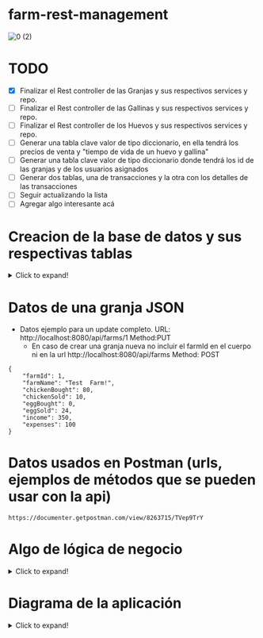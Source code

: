 # farm-rest-management
 
![0 (2)](https://user-images.githubusercontent.com/57782295/99152996-47f96f80-2684-11eb-9b39-844c60a01033.jpg)

# TODO
- [x] Finalizar el Rest controller de las Granjas y sus respectivos services y repo. 
- [ ] Finalizar el Rest controller de las Gallinas y sus respectivos services y repo.
- [ ] Finalizar el Rest controller de los Huevos y sus respectivos services y repo.
- [ ] Generar una tabla clave valor de tipo diccionario, en ella tendrá los precios de venta y "tiempo de vida de un huevo y gallina"
- [ ] Generar una tabla clave valor de tipo diccionario donde tendrá los id de las granjas y de los usuarios asignados
- [ ] Generar dos tablas, una de transacciones y la otra con los detalles de las transacciones
- [ ] Seguir actualizando la lista
- [ ] Agregar algo interesante acá

# Creacion de la base de datos y sus respectivas tablas
<details>
  <summary>Click to expand!</summary>
 
 ```
   CREATE SCHEMA `farm-management` ;

   SET GLOBAL time_zone = '-3:00';

   CREATE TABLE `farm-management`.`farm` (
     `farm_id` INT NOT NULL AUTO_INCREMENT,
     `farm_name` VARCHAR(45) NOT NULL,
     `chicken_bought` INT NULL,
     `chicken_sold` INT NULL,
     `egg_bought` INT NULL,
     `egg_sold` INT NULL,
     `income` DOUBLE NULL,
     `expenses` DOUBLE NULL,
     PRIMARY KEY (`farm_id`),
     UNIQUE INDEX `farm_id_UNIQUE` (`farm_id` ASC) VISIBLE,
     UNIQUE INDEX `farm_name_UNIQUE` (`farm_name` ASC) VISIBLE);

   CREATE TABLE `farm-management`.`chicken` (
     `chicken_id` INT NOT NULL AUTO_INCREMENT,
     `farm_id` INT NOT NULL,
     `birth_date` DATE NULL,
     `expiration_date` DATE NULL,
     PRIMARY KEY (`chicken_id`));

   CREATE TABLE `farm-management`.`egg` (
     `egg_id` INT NOT NULL AUTO_INCREMENT,
     `farm_id` INT NOT NULL,
     `birth_date` DATE NULL,
     `expiration_date` DATE NULL,
     PRIMARY KEY (`egg_id`));

   CREATE TABLE `farm-management`.`reference` (
     `key` VARCHAR(45) NOT NULL,
     `value` VARCHAR(45) NULL);
  ```
     
</details>

# Datos de una granja JSON

- Datos ejemplo para un update completo. URL: http://localhost:8080/api/farms/1 Method:PUT
  - En caso de crear una granja nueva no incluir el farmId en el cuerpo ni en la url http://localhost:8080/api/farms Method: POST
```
{
    "farmId": 1,
    "farmName": "Test  Farm!",
    "chickenBought": 80,
    "chickenSold": 10,
    "eggBought": 0,
    "eggSold": 24,
    "income": 350,
    "expenses": 100
}
```

# Datos usados en Postman (urls, ejemplos de métodos que se pueden usar con la api)

```
https://documenter.getpostman.com/view/8263715/TVep9TrY
```

# Algo de lógica de negocio
<details>
  <summary>Click to expand!</summary>
 
```
 # Logica Compra/venta
 Ej: Gallinas
 La granja puede vender una gallina, la cual se debe seleccionar de una lista de gallinas disponibles. 
 Se deberá incremetar el valor de "incomes" en la granja y borrar de la tabla de gallinas los ID 
 de gallinas seleccionadas. 
 En caso de comprar se agregará el valor de compra a "expenses" y agregar las X gallinas con sus respectivos IDs
```
 
```
# Lógica Crecimiento
La gallina una vez pasados X días se considerará como fallecida y se eliminará de la tabla de gallinas. 
Se agregará el valor de venta de cada gallina a "expenses" para impactar el dinero perdido por la "no venta"

Los huevos una vez transcurridos los 21 días sin ser vendidos se deberá agregar a la tabla de gallinas 
y eliminar el ID del respectivo huevo.
```

```
# Usuarios
 Cada granja tendrá asignado un máximo de 2 usuarios. al realizar una transacción (compra o venta) desde la granja 
 el usuario que la realizó deberá quedar registrado en la tabla de Transaccion_details.

 Se tendrá la tabla farmUsers donde quedará registrado que farmId tiene asignado cada usuario.
 Los usuarios serán validados y almacenados en firebase.
 (falta crear definir la validación del backend contra firebase)
```
 
</details>

# Diagrama de la aplicación
<details>
 <summary>Click to expand!</summary>
 
![lógica](https://user-images.githubusercontent.com/57782295/99194573-f83ba680-275e-11eb-9434-7d65ec95d652.jpg)

![tenor](https://user-images.githubusercontent.com/57782295/99194585-0c7fa380-275f-11eb-8d6e-6d40d37d7bb6.gif)

 </details>
